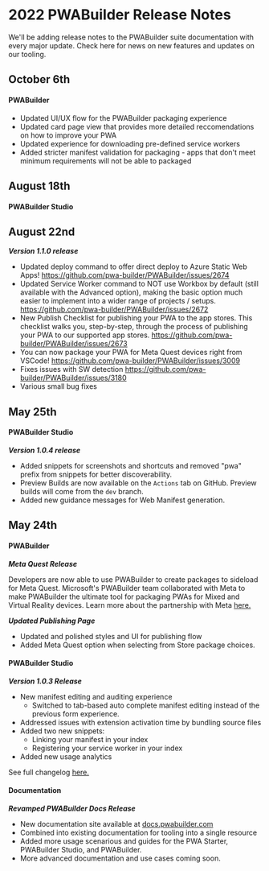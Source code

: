 # 2022 PWABuilder Release Notes

We'll be adding release notes to the PWABuilder suite documentation with every major update. 
Check here for news on new features and updates on our tooling.

## October 6th

#### PWABuilder

* Updated UI/UX flow for the PWABuilder packaging experience
* Updated card page view that provides more detailed reccomendations on how to improve your PWA
* Updated experience for downloading pre-defined service workers
* Added stricter manifest validation for packaging - apps that don't meet minimum requirements will not be able to packaged

## August 18th

#### PWABuilder Studio

## August 22nd

***Version 1.1.0 release***

* Updated deploy command to offer direct deploy to Azure Static Web Apps! https://github.com/pwa-builder/PWABuilder/issues/2674
* Updated Service Worker command to NOT use Workbox by default (still available with the Advanced option), making the basic option much easier to implement into a wider range of projects / setups. https://github.com/pwa-builder/PWABuilder/issues/2672
* New Publish Checklist for publishing your PWA to the app stores. This checklist walks you, step-by-step, through the process of publishing your PWA to our supported app stores. https://github.com/pwa-builder/PWABuilder/issues/2673
* You can now package your PWA for Meta Quest devices right from VSCode! https://github.com/pwa-builder/PWABuilder/issues/3009
* Fixes issues with SW detection https://github.com/pwa-builder/PWABuilder/issues/3180
* Various small bug fixes

## May 25th

#### PWABuilder Studio

***Version 1.0.4 release***

* Added snippets for screenshots and shortcuts and removed "pwa" prefix from snippets for better discoverability.
* Preview Builds are now available on the `Actions` tab on GitHub. Preview builds will come from the `dev` branch.
* Added new guidance messages for Web Manifest generation.

## May 24th

#### PWABuilder

***Meta Quest Release***

Developers are now able to use PWABuilder to create packages to sideload for Meta Quest. Microsoft's PWABuilder team collaborated with Meta to make PWABuilder the ultimate tool for packaging PWAs for Mixed and Virtual Reality devices. Learn more about the partnership with Meta [here.](https://developer.oculus.com/documentation/web/pwa-building-with-pwabuilder/)

***Updated Publishing Page***
* Updated and polished styles and UI for publishing flow
* Added Meta Quest option when selecting from Store package choices.

#### PWABuilder Studio

***Version 1.0.3 Release***

* New manifest editing and auditing experience
  * Switched to tab-based auto complete manifest editing instead of the previous form experience.
* Addressed issues with extension activation time by bundling source files
* Added two new snippets:
  * Linking your manifest in your index
  * Registering your service worker in your index
* Added new usage analytics

See full changelog [here.](https://github.com/pwa-builder/pwa-studio/blob/main/CHANGELOG.md)

#### Documentation

***Revamped PWABuilder Docs Release***

* New documentation site available at [docs.pwabuilder.com](https://docs.pwabuilder.com/#/)
* Combined into existing documentation for tooling into a single resource
* Added more usage scenarious and guides for the PWA Starter, PWABuilder Studio, and PWABuilder.
* More advanced documentation and use cases coming soon.